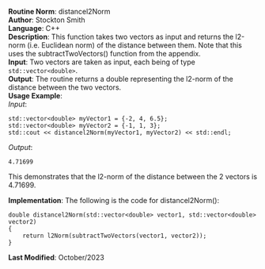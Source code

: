 **Routine Norm**: distancel2Norm  
**Author**: Stockton Smith  
**Language**: C++  
**Description**: This function takes two vectors as input and returns the l2-norm (i.e. Euclidean norm) of the distance between them. Note that this uses the subtractTwoVectors() function from the appendix.  
**Input**: Two vectors are taken as input, each being of type `std::vector<double>`.  
**Output**: The routine returns a double representing the l2-norm of the distance between the two vectors.  
**Usage Example**:  
*Input*:  
        
    std::vector<double> myVector1 = {-2, 4, 6.5};  
    std::vector<double> myVector2 = {-1, 1, 3};  
    std::cout << distancel2Norm(myVector1, myVector2) << std::endl;  

*Output*:  

    4.71699

This demonstrates that the l2-norm of the distance between the 2 vectors is 4.71699.

**Implementation**: The following is the code for distancel2Norm():  

    double distancel2Norm(std::vector<double> vector1, std::vector<double> vector2)
    {
        return l2Norm(subtractTwoVectors(vector1, vector2));
    }

**Last Modified**: October/2023